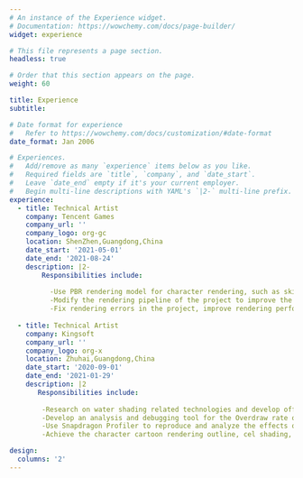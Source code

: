 ```yaml
---
# An instance of the Experience widget.
# Documentation: https://wowchemy.com/docs/page-builder/
widget: experience

# This file represents a page section.
headless: true

# Order that this section appears on the page.
weight: 60

title: Experience
subtitle:

# Date format for experience
#   Refer to https://wowchemy.com/docs/customization/#date-format
date_format: Jan 2006

# Experiences.
#   Add/remove as many `experience` items below as you like.
#   Required fields are `title`, `company`, and `date_start`.
#   Leave `date_end` empty if it's your current employer.
#   Begin multi-line descriptions with YAML's `|2-` multi-line prefix.
experience:
  - title: Technical Artist
    company: Tencent Games
    company_url: ''
    company_logo: org-gc
    location: ShenZhen,Guangdong,China
    date_start: '2021-05-01'
    date_end: '2021-08-24'
    description: |2-
        Responsibilities include:
        
          -Use PBR rendering model for character rendering, such as skin and eyeball rendering
          -Modify the rendering pipeline of the project to improve the rendering performance and quality of the project
          -Fix rendering errors in the project, improve rendering performance
        
  - title: Technical Artist
    company: Kingsoft
    company_url: ''
    company_logo: org-x
    location: Zhuhai,Guangdong,China
    date_start: '2020-09-01'
    date_end: '2021-01-29'
    description: |2
       Responsibilities include:
        
        -Research on water shading related technologies and develop offline FFT water.
        -Develop an analysis and debugging tool for the Overdraw rate of the mobile game terminal.
        -Use Snapdragon Profiler to reproduce and analyze the effects of mobile games.
        -Achieve the character cartoon rendering outline, cel shading, and multi-light source shadows under the URP pipeline.

design:
  columns: '2'
---
```


